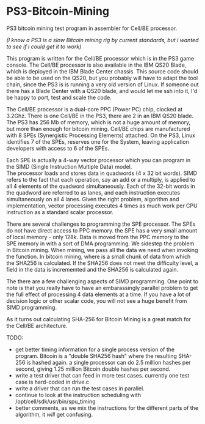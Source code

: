 # PS3-Bitcoin-Mining
PS3 bitcoin mining test program in assembler for Cell/BE processor.

_(I know a PS3 is a slow Bitcoin mining rig by current standards, but i wanted to see if i could get it to work)_

This program is written for the Cell/BE processor which is in the PS3 game console.  The Cell/BE processor is also available in the IBM QS20 Blade, which is deployed in the IBM Blade Center chassis.  This source code should be able to be used on the QS20, but you probably will have to adapt the tool chain, since the PS3 is is running a very old version of Linux.  If someone out there has a Blade Center with a QS20 blade, and would let me ssh into it, I'd be happy to port, test and scale the code.

The Cell/BE processor is a dual-core PPC (Power PC) chip, clocked at 3.2Ghz.  There is one Cell/BE in the PS3, there are 2 in an IBM QS20 blade.  The PS3 has 256 Mb of memory, which is not a huge amount of memory, but more than enough for bitcoin mining.  Cell/BE chips are manufactured with 8 SPEs (Synergistic Processing Elements) attached.  On the PS3, Linux identifies 7 of the SPEs, reserves one for the System, leaving application developers with access to 6 of the SPEs.  

Each SPE is actually a 4-way vector processor which you can program in the SIMD (Single Instruction Multiple Data) model.  
The processor loads and stores data in quadwords (4 x 32 bit words).  SIMD refers to the fact that each operation, 
say an add or a multiply, is applied to all 4 elements of the quadword simultaneously.  Each of the 32-bit words in 
the quadword are referred to as lanes, and each instruction executes simultaneously on all 4 lanes. Given the 
right problem, algorithm and implementation, vector processing executes 4 times as much work per CPU instruction as a standard 
scalar processor.  

There are several challenges to programming the SPE processor.  The SPEs do not have direct access to PPC memory. the SPE has a very small amount of local memory - only 128k.  Data is moved from the PPC memory to the SPE memory in with a sort of DMA programming. We sidestep the problem in Bitcoin mining.  When mining, we pass all the data we need when invoking the function.  In bitcoin mining, where is a small chunk of data from which the SHA256 is calculated.  If the SHA256 does not meet the difficulty level, a field in the data is incrememted and the SHA256 is calculated again.

The there are a few challenging aspects of SIMD programming.  One point to note is that you really have to have an embarassingly parallel problem to get the full effect of processing 4 data elements at a time.  If you have a lot of decision logic or other scalar code, you will not see a huge benefit from SIMD programming.    

As it turns out calculating SHA-256 for Bitcoin Mining is a great match for the Cell/BE architecture.  

TODO:
* get better timing information for a single process version of the program.  Bitcoin is a "double SHA256 hash" where the resulting SHA-256 is hashed again.  a single processor can do 2.5 million hashes per second, giving 1.25 million Bitcoin double hashes per second. 
* write a test driver that can feed in more test cases.  currently one test case is hard-coded in drive.c
* write a driver that can run the test cases in parallel.
* continue to look at the instruction scheduling with /opt/cell/sdk/usr/bin/spu_timing
* better comments, as we mix the instructions for the different parts of the algorithm, it _will_ get confusing. 
